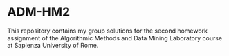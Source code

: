 # ADM-HM2
This repository contains my group solutions for the second homework assignment of the Algorithmic Methods and  Data Mining  Laboratory course at Sapienza University of Rome. 
